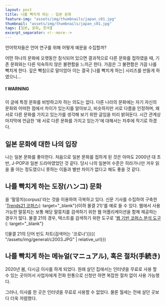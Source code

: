 ```yaml
---
layout: post
title: 나를 빡치게 하는 - 일본 문화
feature-img: "assets/img/thumbnails/japan_c01.jpg"
thumbnail: "assets/img/thumbnails/japan_c01.jpg"
tags: [일본, 문화, 한국]
excerpt_separator: <!--more-->
---
```


언어학자들은 언어 연구를 위해 어떻게 예문을 수집할까? 

어떤 하나의 문화에 오랫동안 침식되어 있으면 결과적으로 다른 문화를 접하였을 때, 기존 문화와는 다른 익숙하지 않은 불편함을 느끼곤 한다. 가끔은 그 불편함은 가끔 나를 빡치게 한다. 깊은 빡침으로 말미암아 이는 결국 [나를 빡치게 하는] 시리즈를 만들게 하였으니...

<!--more-->

#### :exclamation: **WARNING**

이 글에 특정 문화를 비방하고자 하는 의도는 없다. 다른 나라의 문화에는 자기 자신의 문화와 어떠한 점에서 차이가 있는지를 알아보고, 비슷하지만 서로 다름을 인정하며, 왜 서로 다른 문화를 가지고 있는가를 생각해 보기 위한 글임을 미리 밝혀둔다. 시간 관계상 마지막에 언급한 '왜 서로 다른 문화를 가지고 있는가'에 대해서는 차후에 적기로 하겠다.

## 일본 문화에 대한 나의 입장

나는 일본 문화를 좋아한다. 처음으로 일본 문화를 접하게 된 것은 아마도 2000년 대 초반, J-POP과 일본 드라마였었던 것 같다. 당시 나의 일본어 수준은 히라가나만 겨우 읽을 줄 아는 정도였으니 못하는 이들과 별반 차이가 없다고 해도 좋을 것 같다.



## 나를 빡치게 하는 도장(ハンコ) 문화



을 '말뭉치(corpus)'라는 것을 이용하여 극복하고 있다. 신문 기사를 수집하여 구축한 '[Trends21 코퍼스](http://corpus.korea.ac.kr/trends21.html){: target="_blank"}(이하 물결 21)'를 예로 들 수 있다. 웹에서 사용 가능한 말뭉치는 보통 해당 말뭉치를 검색하기 위한 웹 어플리케이션을 함께 제공하는 경우가 많다. 물결 21의 경우, 텍스트를 검색하기 위한 도구로 '[웹 기반 코퍼스 분석 도구](http://corpus.korea.ac.kr){: target="_blank"}

![물결 21의 단어 빈도 차트(검색어는 '코로나')]({{ "/assets/img/general/c2003.JPG" | relative_url}})



## 나를 빡치게 하는 메뉴얼(マニュアル), 혹은 절차(手続き)

2020년 봄, 다시금 이사를 하게 되었다. 원래 살던 집에서는 인터넷을 무료로 사용 할 수 있는 곳이어서 사업자에게 전화 한통으로 신청만 하면 복잡한 절차 없이 사용 가능했다.

그러나, 이사를 한 곳은 인터넷을 무료로 사용할 수 없었다. 물론 월세는 전에 살던 곳보다 더욱 저렴했다.

[^1]: 여기서는 생성 문법에서 모어화자가 직접 작성하는 예문에 관해서는 언급하지 않기로 하겠다.